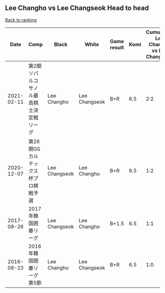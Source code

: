 ## Lee Changho vs Lee Changseok Head to head

[Back to ranking](../../index.md)




| **Date** | **Comp** | **Black** | **White** | **Game result** | **Komi** | **Cumulative Lee Changho vs Lee Changseok** | **Lee Changho streak** | **Lee Changseok streak** | 
| --- | --- | --- | --- | --- | --- | --- | --- | --- |
| 2021-02-11 | 第2期ソパルコサノル最高棋士決定戦リーグ | Lee Changho | Lee Changseok | B+R | 6.5 | 2:2 | 1 | 0 | 
| 2020-12-07 | 第26期GSカルテックス杯プロ棋戦予選 | Lee Changseok | Lee Changho | B+R | 6.5 | 1:2 | 0 | 2 | 
| 2017-08-26 | 2017年韓国囲碁リーグ | Lee Changseok | Lee Changho | B+1.5 | 6.5 | 1:1 | 0 | 1 | 
| 2016-06-23 | 2016年韓国囲碁リーグ第5節 | Lee Changho | Lee Changseok | B+R | 6.5 | 1:0 | 1 | 0 |




